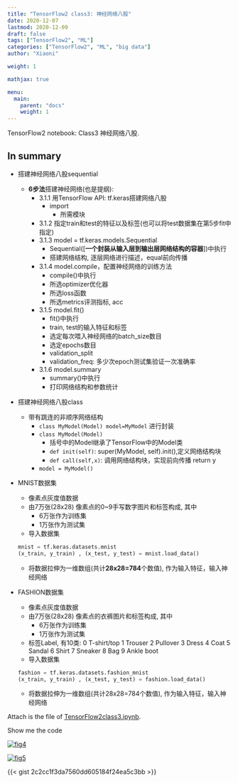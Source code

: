 ```yaml
---
title: "TensorFlow2 class3: 神经网络八股"
date: 2020-12-07
lastmod: 2020-12-09
draft: false
tags: ["TensorFlow2", "ML"]
categories: ["TensorFlow2", "ML", "big data"]
author: "Xiaoni"

weight: 1

mathjax: true

menu:
  main:
    parent: "docs"
    weight: 1
---
```


TensorFlow2 notebook: Class3 神经网络八股.

<!--more-->

## In summary

- 搭建神经网络八股sequential
  - **6步法**搭建神经网络(也是提纲):
    - 3.1.1 用TensorFlow API: tf.keras搭建网络八股
      - import
        - 所需模块
    - 3.1.2 指定train和test的特征以及标签(也可以将test数据集在第5步fit中指定)
    - 3.1.3 model = tf.keras.models.Sequential
      - Sequential([**一个封装从输入层到输出层网络结构的容器**])中执行
      - 搭建网络结构, 逐层网络进行描述，equal前向传播
    - 3.1.4 model.compile，配置神经网络的训练方法
      - compile()中执行
      - 所选optimizer优化器
      - 所选loss函数
      - 所选metrics评测指标, acc
    - 3.1.5 model.fit()
      - fit()中执行
      - train, test的输入特征和标签
      - 选定每次喂入神经网络的batch_size数目
      - 选定epochs数目
      - validation_split
      - validation_freq: 多少次epoch测试集验证一次准确率
    - 3.1.6 model.summary
      - summary()中执行
      - 打印网络结构和参数统计

- 搭建神经网络八股class
  - 带有跳连的非顺序网络结构
    - `class MyModel(Model) model=MyModel` 进行封装
    - `class MyModel(Model)`
      - 括号中的Model继承了TensorFlow中的Model类
      - `def init(self)`: super(MyModel, self).init(),定义网络结构块
      - `def call(self,x)`: 调用网络结构块，实现前向传播 return y
    - `model = MyModel()`

- MNIST数据集
  - 像素点灰度值数据
  - 由7万张(28x28) 像素点的0~9手写数字图片和标签构成, 其中
    - 6万张作为训练集
    - 1万张作为测试集
  - 导入数据集
  
  ```python
  mnist = tf.keras.datasets.mnist
  (x_train, y_train) , (x_test, y_test) = mnist.load_data()
  ```

  - 将数据拉伸为一维数组(共计**28x28=784**个数值), 作为输入特征，输入神经网络

- FASHION数据集
  - 像素点灰度值数据
  - 由7万张(28x28) 像素点的衣裤图片和标签构成, 其中
    - 6万张作为训练集
    - 1万张作为测试集
  - 标签Label, 有10类:
      0 T-shirt/top
      1 Trouser
      2 Pullover
      3 Dress
      4 Coat
      5 Sandal
      6 Shirt
      7 Sneaker
      8 Bag
      9 Ankle boot
  - 导入数据集
  
  ```python
  fashion = tf.keras.datasets.fashion_mnist
  (x_train, y_train) , (x_test, y_test) = fashion.load_data()
  ```

  - 将数据拉伸为一维数组(共计28x28=784个数值), 作为输入特征，输入神经网络

Attach is the file of [TensorFlow2class3.ipynb](TensorFlow2class3.ipynb).

Show me the code <i class="far fa-hand-point-down"></i>

[![fig4](fig4.png)](https://gist.github.com/xiaonilee/2c2cc1f3da7560dd605184f24ea5c3bb)

[![fig5](fig5.png)](https://gist.github.com/xiaonilee/2c2cc1f3da7560dd605184f24ea5c3bb)

{{< gist 2c2cc1f3da7560dd605184f24ea5c3bb >}}
